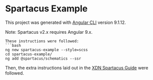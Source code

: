 # Spartacus Example

This project was generated with [Angular CLI](https://github.com/angular/angular-cli) version 9.1.12.

Note: Spartacus v2.x requires Angular 9.x.

```
These instructions were followed:
```bash
ng new spartacus-example --style=scss
cd spartacus-example/
ng add @spartacus/schematics --ssr
```

Then, the extra instructions laid out in the [XDN Spartacus Guide](https://developer.moovweb.com/guides/spartacus) were followed.

